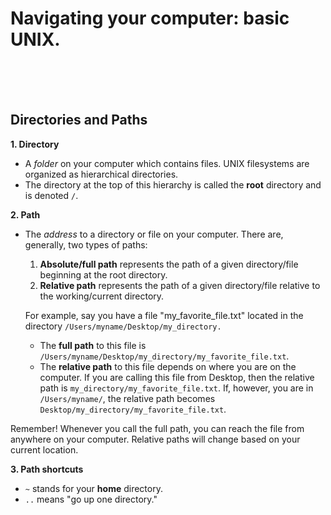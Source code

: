 # Navigating your computer: basic UNIX.
<br><br><br>

## Directories and Paths

**1. Directory**
  - A *folder* on your computer which contains files. UNIX filesystems are organized as hierarchical directories.
  - The directory at the top of this hierarchy is called the **root** directory and is denoted `/`. 

**2. Path**
  - The *address* to a directory or file on your computer. There are, generally, two types of paths:
    1. **Absolute/full path** represents the path of a given directory/file beginning at the root directory.
    2. **Relative path** represents the path of a given directory/file relative to the working/current directory.
    
    
    For example, say you have a file "my\_favorite\_file.txt" located in the directory `/Users/myname/Desktop/my_directory.`
    - The **full path** to this file  is `/Users/myname/Desktop/my_directory/my_favorite_file.txt`.  
    - The **relative path** to this file depends on where you are on the computer. If you are calling this file from Desktop, then the relative path is `my_directory/my_favorite_file.txt`. If, however, you are in `/Users/myname/`, the relative path becomes `Desktop/my_directory/my_favorite_file.txt`.
    
   Remember! Whenever you call the full path, you can reach the file from anywhere on your computer. Relative paths will change based on your current location.

**3. Path shortcuts**
  - `~` stands for your **home** directory.
  - `..` means "go up one directory."
